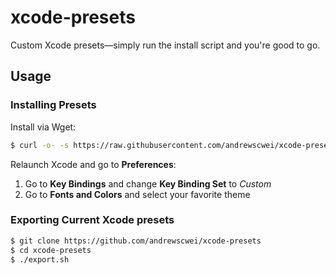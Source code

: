 # xcode-presets

Custom Xcode presets—simply run the install script and you're good to go.

## Usage

### Installing Presets

Install via Wget:

```sh
$ curl -o- -s https://raw.githubusercontent.com/andrewscwei/xcode-presets/master/install.sh | bash
```

Relaunch Xcode and go to **Preferences**:

1. Go to **Key Bindings** and change **Key Binding Set** to *Custom*
2. Go to **Fonts and Colors** and select your favorite theme

### Exporting Current Xcode presets

```sh
$ git clone https://github.com/andrewscwei/xcode-presets
$ cd xcode-presets
$ ./export.sh
```
